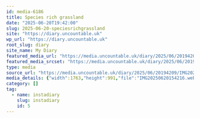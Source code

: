 ```yaml
---
id: media-6186
title: Species rich grassland
date: "2025-06-20T19:42:00"
slug: 2025-06-20-speciesrichgrassland
site: "https://diary.uncountable.uk"
wp_url: "https://diary.uncountable.uk"
root_slug: diary
site_name: My Diary
featured_media_url: "https://media.uncountable.uk/diary/2025/06/20194209/IMG20250620154216.webp"
featured_media_srcset: "https://media.uncountable.uk/diary/2025/06/20194209/IMG20250620154216-300x169.webp 300w, https://media.uncountable.uk/diary/2025/06/20194209/IMG20250620154216-1024x576.webp 1024w, https://media.uncountable.uk/diary/2025/06/20194209/IMG20250620154216-150x150.webp 150w, https://media.uncountable.uk/diary/2025/06/20194209/IMG20250620154216-640x360.webp 640w, https://media.uncountable.uk/diary/2025/06/20194209/IMG20250620154216.webp 1763w"
type: media
source_url: "https://media.uncountable.uk/diary/2025/06/20194209/IMG20250620154216.webp"
media_details: {"width":1763,"height":991,"file":"IMG20250620154216.webp","filesize":152072,"sizes":{"medium":{"file":"IMG20250620154216-300x169.webp","width":300,"height":169,"filesize":27908,"mime_type":"image/webp","source_url":"https://media.uncountable.uk/diary/2025/06/20194209/IMG20250620154216-300x169.webp"},"large":{"file":"IMG20250620154216-1024x576.webp","width":1024,"height":576,"filesize":191132,"mime_type":"image/webp","source_url":"https://media.uncountable.uk/diary/2025/06/20194209/IMG20250620154216-1024x576.webp"},"thumbnail":{"file":"IMG20250620154216-150x150.webp","width":150,"height":150,"filesize":15798,"mime_type":"image/webp","source_url":"https://media.uncountable.uk/diary/2025/06/20194209/IMG20250620154216-150x150.webp"},"mobwidth":{"file":"IMG20250620154216-640x360.webp","width":640,"height":360,"filesize":96322,"mime_type":"image/webp","source_url":"https://media.uncountable.uk/diary/2025/06/20194209/IMG20250620154216-640x360.webp"},"full":{"file":"IMG20250620154216.webp","width":1763,"height":991,"mime_type":"image/webp","source_url":"https://media.uncountable.uk/diary/2025/06/20194209/IMG20250620154216.webp"}},"image_meta":{"aperture":"0","credit":"","camera":"","caption":"","created_timestamp":"0","copyright":"","focal_length":"0","iso":"0","shutter_speed":"0","title":"","orientation":"0","keywords":[]}}
category: []
tag:
  - name: instadiary
    slug: instadiary
    id: 5
---
```


